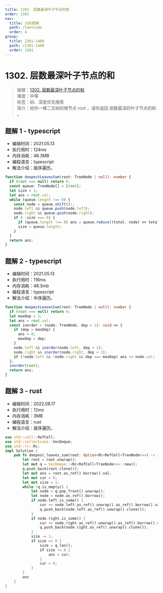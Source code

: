 ```yaml
---
title: 1302. 层数最深叶子节点的和
order: 1302
nav:
  title: 力扣题解
  path: /leetcode
  order: 4
group:
  title: 1301-1400
  path: /1301-1400
  order: 1301
---
```


# 1302. 层数最深叶子节点的和

> 链接：[1302. 层数最深叶子节点的和](https://leetcode-cn.com/problems/deepest-leaves-sum/)  
> 难度：中等  
> 标签：树、深度优先搜索  
> 简介：给你一棵二叉树的根节点 root ，请你返回 层数最深的叶子节点的和 。

## 题解 1 - typescript

- 编辑时间：2021.05.13
- 执行用时：124ms
- 内存消耗：48.3MB
- 编程语言：typescript
- 解法介绍：层序遍历。

```typescript
function deepestLeavesSum(root: TreeNode | null): number {
  if (root === null) return 0;
  const queue: TreeNode[] = [root];
  let size = 1;
  let ans = root.val;
  while (queue.length !== 0) {
    const node = queue.shift()!;
    node.left && queue.push(node.left);
    node.right && queue.push(node.right);
    if (--size === 0) {
      if (queue.length !== 0) ans = queue.reduce((total, node) => total + node.val, 0);
      size = queue.length;
    }
  }
  return ans;
}
```

## 题解 2 - typescript

- 编辑时间：2021.05.13
- 执行用时：116ms
- 内存消耗：48.3mb
- 编程语言：typescript
- 解法介绍：中序遍历。

```typescript
function deepestLeavesSum(root: TreeNode | null): number {
  if (root === null) return 0;
  let maxDep = 1;
  let ans = root.val;
  const inorder = (node: TreeNode, dep = 1): void => {
    if (dep > maxDep) {
      ans = 0;
      maxDep = dep;
    }
    node.left && inorder(node.left, dep + 1);
    node.right && inorder(node.right, dep + 1);
    if (!node.left && !node.right && dep === maxDep) ans += node.val;
  };
  inorder(root);
  return ans;
}
```

## 题解 3 - rust

- 编辑时间：2022.08.17
- 执行用时：12ms
- 内存消耗：3MB
- 编程语言：rust
- 解法介绍：层序遍历。

```rust
use std::cell::RefCell;
use std::collections::VecDeque;
use std::rc::Rc;
impl Solution {
    pub fn deepest_leaves_sum(root: Option<Rc<RefCell<TreeNode>>>) -> i32 {
        let root = root.unwrap();
        let mut q = VecDeque::<Rc<RefCell<TreeNode>>>::new();
        q.push_back(root.clone());
        let mut ans = root.as_ref().borrow().val;
        let mut cur = 0;
        let mut size = 1;
        while !q.is_empty() {
            let node = q.pop_front().unwrap();
            let node = node.as_ref().borrow();
            if node.left.is_some() {
                cur += node.left.as_ref().unwrap().as_ref().borrow().val;
                q.push_back(node.left.as_ref().unwrap().clone());
            }
            if node.right.is_some() {
                cur += node.right.as_ref().unwrap().as_ref().borrow().val;
                q.push_back(node.right.as_ref().unwrap().clone());
            }
            size -= 1;
            if size == 0 {
                size = q.len();
                if size != 0 {
                    ans = cur;
                }
                cur = 0;
            }
        }
        ans
    }
}
```
